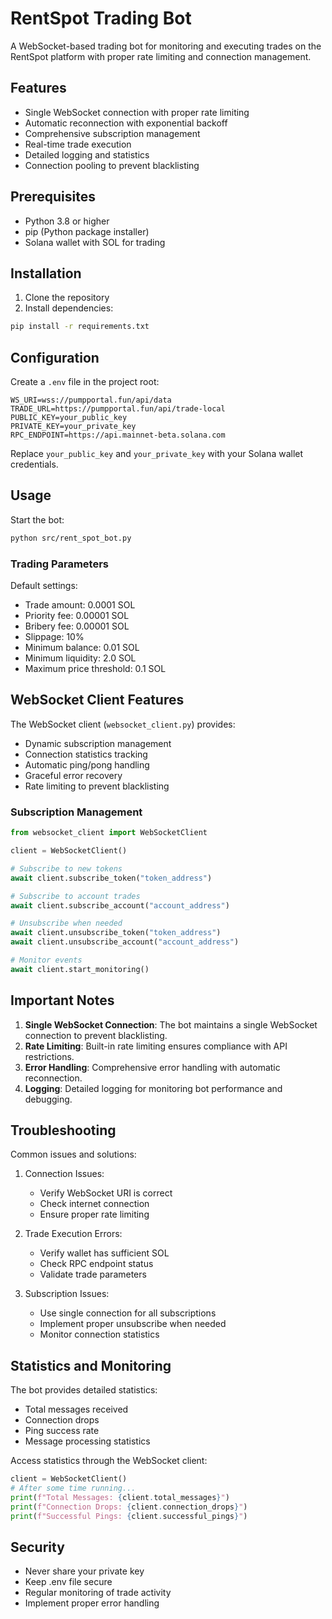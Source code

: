 # RentSpot Trading Bot

A WebSocket-based trading bot for monitoring and executing trades on the RentSpot platform with proper rate limiting and connection management.

## Features

- Single WebSocket connection with proper rate limiting
- Automatic reconnection with exponential backoff
- Comprehensive subscription management
- Real-time trade execution
- Detailed logging and statistics
- Connection pooling to prevent blacklisting

## Prerequisites

- Python 3.8 or higher
- pip (Python package installer)
- Solana wallet with SOL for trading

## Installation

1. Clone the repository
2. Install dependencies:
```bash
pip install -r requirements.txt
```

## Configuration

Create a `.env` file in the project root:
```env
WS_URI=wss://pumpportal.fun/api/data
TRADE_URL=https://pumpportal.fun/api/trade-local
PUBLIC_KEY=your_public_key
PRIVATE_KEY=your_private_key
RPC_ENDPOINT=https://api.mainnet-beta.solana.com
```

Replace `your_public_key` and `your_private_key` with your Solana wallet credentials.

## Usage

Start the bot:
```bash
python src/rent_spot_bot.py
```

### Trading Parameters

Default settings:
- Trade amount: 0.0001 SOL
- Priority fee: 0.00001 SOL
- Bribery fee: 0.00001 SOL
- Slippage: 10%
- Minimum balance: 0.01 SOL
- Minimum liquidity: 2.0 SOL
- Maximum price threshold: 0.1 SOL

## WebSocket Client Features

The WebSocket client (`websocket_client.py`) provides:
- Dynamic subscription management
- Connection statistics tracking
- Automatic ping/pong handling
- Graceful error recovery
- Rate limiting to prevent blacklisting

### Subscription Management

```python
from websocket_client import WebSocketClient

client = WebSocketClient()

# Subscribe to new tokens
await client.subscribe_token("token_address")

# Subscribe to account trades
await client.subscribe_account("account_address")

# Unsubscribe when needed
await client.unsubscribe_token("token_address")
await client.unsubscribe_account("account_address")

# Monitor events
await client.start_monitoring()
```

## Important Notes

1. **Single WebSocket Connection**: The bot maintains a single WebSocket connection to prevent blacklisting.
2. **Rate Limiting**: Built-in rate limiting ensures compliance with API restrictions.
3. **Error Handling**: Comprehensive error handling with automatic reconnection.
4. **Logging**: Detailed logging for monitoring bot performance and debugging.

## Troubleshooting

Common issues and solutions:

1. Connection Issues:
   - Verify WebSocket URI is correct
   - Check internet connection
   - Ensure proper rate limiting

2. Trade Execution Errors:
   - Verify wallet has sufficient SOL
   - Check RPC endpoint status
   - Validate trade parameters

3. Subscription Issues:
   - Use single connection for all subscriptions
   - Implement proper unsubscribe when needed
   - Monitor connection statistics

## Statistics and Monitoring

The bot provides detailed statistics:
- Total messages received
- Connection drops
- Ping success rate
- Message processing statistics

Access statistics through the WebSocket client:
```python
client = WebSocketClient()
# After some time running...
print(f"Total Messages: {client.total_messages}")
print(f"Connection Drops: {client.connection_drops}")
print(f"Successful Pings: {client.successful_pings}")
```

## Security

- Never share your private key
- Keep .env file secure
- Regular monitoring of trade activity
- Implement proper error handling
